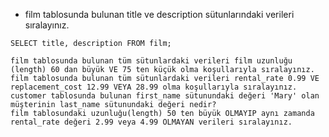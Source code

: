 - film tablosunda bulunan title ve description sütunlarındaki verileri sıralayınız.
```
SELECT title, description FROM film;
```
    film tablosunda bulunan tüm sütunlardaki verileri film uzunluğu (length) 60 dan büyük VE 75 ten küçük olma koşullarıyla sıralayınız.
    film tablosunda bulunan tüm sütunlardaki verileri rental_rate 0.99 VE replacement_cost 12.99 VEYA 28.99 olma koşullarıyla sıralayınız.
    customer tablosunda bulunan first_name sütunundaki değeri 'Mary' olan müşterinin last_name sütunundaki değeri nedir?
    film tablosundaki uzunluğu(length) 50 ten büyük OLMAYIP aynı zamanda rental_rate değeri 2.99 veya 4.99 OLMAYAN verileri sıralayınız.
